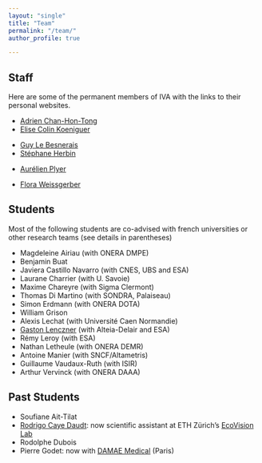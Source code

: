 ```yaml
---
layout: "single"
title: "Team"
permalink: "/team/"
author_profile: true

---
```


## Staff

Here are some of the permanent members of IVA with the links to their personal websites.

<!---
* Alexandre Alakian
* Anne Beaupère
* Anthelme Bernard-Brunel
* Frédéric Champagnat
-->

* [Adrien Chan-Hon-Tong](https://www.onera.fr/fr/staff/adrien-chan-hon-tong)
* [Elise Colin Koeniguer](https://github.com/elisekoeniguer)

<!---
* Philippe Cornic
* Alexandre Eudes
* Pierre Fournier
-->

* [Guy Le Besnerais](https://guylebesnerais.github.io/)
* [Stéphane Herbin](https://stepherbin.github.io/)

<!---
* Alain Michel
* Julien Moras
-->

* [Aurélien Plyer](https://github.com/aplyer)

<!---
* Martial Sanfourche
* Patrick Secchi
* Pauline Trouvé-Peloux
-->

* [Flora Weissgerber](https://flora.weissgerber.fr/)

## Students

Most of the following students are co-advised with french universities or other research teams (see details in parentheses)

* Magdeleine Airiau (with ONERA DMPE)
* Benjamin Buat
* Javiera Castillo Navarro (with CNES, UBS and ESA)
* Laurane Charrier (with U. Savoie)
* Maxime Chareyre (with Sigma Clermont)
* Thomas Di Martino (with SONDRA, Palaiseau)
* Simon Erdmann (with ONERA DOTA)
* William Grison 
* Alexis Lechat (with Université Caen Normandie)
* [Gaston Lenczner](https://gaslen.github.io/) (with Alteia-Delair and ESA)
* Rémy Leroy (with ESA)
* Nathan Letheule (with ONERA DEMR)
* Antoine Manier (with SNCF/Altametris)
* Guillaume Vaudaux-Ruth (with ISIR)
* Arthur Vervinck (with ONERA DAAA)

## Past Students

* Soufiane Ait-Tilat
* [Rodrigo Caye Daudt](https://rcdaudt.github.io/): now scientific assistant at ETH Zürich’s [EcoVision Lab](https://prs.igp.ethz.ch/ecovision.html)
* Rodolphe Dubois
* Pierre Godet: now with [DAMAE Medical](https://damae-medical.com/) (Paris)
